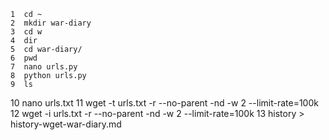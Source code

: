     1  cd ~
    2  mkdir war-diary
    3  cd w
    4  dir
    5  cd war-diary/
    6  pwd
    7  nano urls.py
    8  python urls.py
    9  ls
   10  nano urls.txt 
   11  wget -t urls.txt -r --no-parent -nd -w 2 --limit-rate=100k
   12  wget -i urls.txt -r --no-parent -nd -w 2 --limit-rate=100k
   13  history > history-wget-war-diary.md
